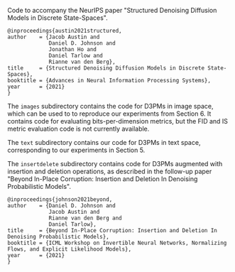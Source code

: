 
Code to accompany the NeurIPS paper
"Structured Denoising Diffusion Models in Discrete State-Spaces".

```
@inproceedings{austin2021structured,
author    = {Jacob Austin and
             Daniel D. Johnson and
             Jonathan Ho and
             Daniel Tarlow and
             Rianne van den Berg},
title     = {Structured Denoising Diffusion Models in Discrete State-Spaces},
booktitle = {Advances in Neural Information Processing Systems},
year      = {2021}
}
```

The `images` subdirectory contains the code for D3PMs in image space, which can
be used to to reproduce our experiments from Section 6.
It contains code for evaluating bits-per-dimension metrics, but
the FID and IS metric evaluation code is not currently available.

The `text` subdirectory contains our code for D3PMs in text space, corresponding
to our experiments in Section 5.

The `insertdelete` subdirectory contains code for D3PMs augmented with insertion
and deletion operations, as described in the follow-up paper "Beyond In-Place
Corruption: Insertion and Deletion In Denoising Probabilistic Models".

```
@inproceedings{johnson2021beyond,
author    = {Daniel D. Johnson and
             Jacob Austin and
             Rianne van den Berg and
             Daniel Tarlow},
title     = {Beyond In-Place Corruption: Insertion and Deletion In Denoising Probabilistic Models},
booktitle = {ICML Workshop on Invertible Neural Networks, Normalizing Flows, and Explicit Likelihood Models},
year      = {2021}
}
```